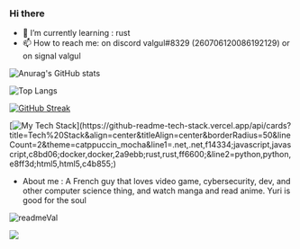 ### Hi there





- 🌱 I’m currently learning : rust
- 📫 How to reach me: on discord valgul#8329 (260706120086192129) or on signal valgul


![Anurag's GitHub stats](https://github-readme-stats.vercel.app/api?username=valgulnecron&show_icons=true&count_private=true&border_radius=50&bg_color=1e1e2e&text_color=cdd6f4&icon_color=cba6f7&title_color=94e2d5)

![Top Langs]([https://github-readme-stats.vercel.app/api/top-langs/?username=valgulnecron&layout=compact&border_radius=50&bg_color=1e1e2e&text_color=cdd6f4&icon_color=cba6f7&title_color=94e2d5](https://github-readme-stats.vercel.app/api/top-langs/?username=valgulnecron&layout=pie&border_radius=50&bg_color=1e1e2e&text_color=cdd6f4&icon_color=cba6f7&title_color=94e2d5&size_weight=1&count_weight=0.2&langs_count=10))

[![GitHub Streak](https://streak-stats.demolab.com?user=valgulnecron&theme=merko&border_radius=50&background=1E1E2E&border=F5E0DC&stroke=F5E0DC&ring=94E2D5&fire=F5C2E7&currStreakNum=CBA6F7&sideNums=94E2D5&currStreakLabel=CDD6F4&dates=CDD6F4&sideLabels=CDD6F4)](https://git.io/streak-stats)

[![My Tech Stack](https://github-readme-tech-stack.vercel.app/api/cards?title=Tech%20Stack&align=center&titleAlign=center&borderRadius=50&lineCount=2&theme=catppuccin_mocha&line1=.net,.net,f14334;javascript,javascript,c8bd06;docker,docker,2a9ebb;rust,rust,ff6600;&line2=python,python,e8ff3d;html5,html5,c4b855;)](https://github-readme-tech-stack.vercel.app/api/cards?title=Tech%20Stack&align=center&titleAlign=center&borderRadius=50&lineCount=2&theme=catppuccin_mocha&line1=.net,.net,f14334;javascript,javascript,c8bd06;docker,docker,2a9ebb;rust,rust,ff6600;&line2=python,python,e8ff3d;html5,html5,c4b855;)

- About me : 
A French guy that loves video game, cybersecurity, dev, and other computer science thing, and watch manga and read anime.
Yuri is good for the soul



![readmeVal](https://counter.valgul.moe/get/@readmeValgul?theme=rule34)

![](https://waifu.now.sh/type/endpoint)
